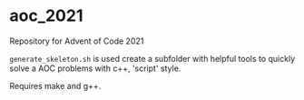 # aoc_2021
Repository for Advent of Code 2021

`generate_skeleton.sh` is used create a subfolder with helpful tools to quickly solve a AOC problems with c++, 'script' style. 

Requires make and g++.
